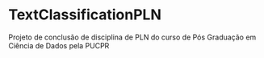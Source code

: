 # TextClassificationPLN
Projeto de conclusão de disciplina de PLN do curso de Pós Graduação em Ciência de Dados pela PUCPR

